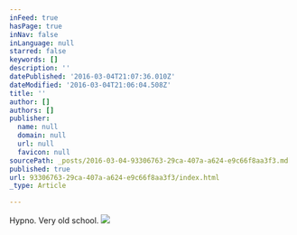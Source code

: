 ```yaml
---
inFeed: true
hasPage: true
inNav: false
inLanguage: null
starred: false
keywords: []
description: ''
datePublished: '2016-03-04T21:07:36.010Z'
dateModified: '2016-03-04T21:06:04.508Z'
title: ''
author: []
authors: []
publisher:
  name: null
  domain: null
  url: null
  favicon: null
sourcePath: _posts/2016-03-04-93306763-29ca-407a-a624-e9c66f8aa3f3.md
published: true
url: 93306763-29ca-407a-a624-e9c66f8aa3f3/index.html
_type: Article

---
```

Hypno. Very old school.
![](https://the-grid-user-content.s3-us-west-2.amazonaws.com/ed23a70d-9331-4ef9-b19a-4d64d0e47e1a.jpg)